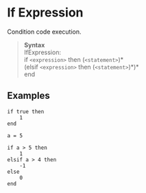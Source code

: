 # If Expression

Condition code execution.

> **Syntax**  
> IfExpression:  
> if `<expression>` then (`<statement>`)\*  
> (elsif `<expression>` then (`<statement>`)\*)\*  
> end  

## Examples
```diatom
if true then
    1
end 

a = 5

if a > 5 then 
    1
elsif a > 4 then 
    -1
else 
    0
end
```

